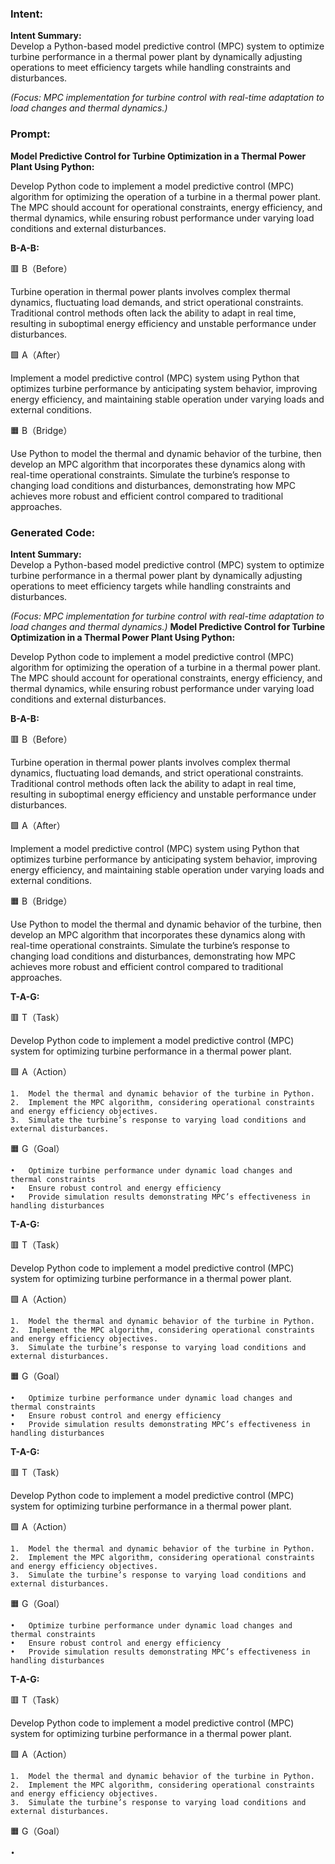 ### Intent:
**Intent Summary:**  
Develop a Python-based model predictive control (MPC) system to optimize turbine performance in a thermal power plant by dynamically adjusting operations to meet efficiency targets while handling constraints and disturbances.  

*(Focus: MPC implementation for turbine control with real-time adaptation to load changes and thermal dynamics.)*

### Prompt:
**Model Predictive Control for Turbine Optimization in a Thermal Power Plant Using Python:**

Develop Python code to implement a model predictive control (MPC) algorithm for optimizing the operation of a turbine in a thermal power plant. The MPC should account for operational constraints, energy efficiency, and thermal dynamics, while ensuring robust performance under varying load conditions and external disturbances.

**B-A-B:**

🟥 B（Before）

Turbine operation in thermal power plants involves complex thermal dynamics, fluctuating load demands, and strict operational constraints. Traditional control methods often lack the ability to adapt in real time, resulting in suboptimal energy efficiency and unstable performance under disturbances.

🟩 A（After）

Implement a model predictive control (MPC) system using Python that optimizes turbine performance by anticipating system behavior, improving energy efficiency, and maintaining stable operation under varying loads and external conditions.

🟧 B（Bridge）

Use Python to model the thermal and dynamic behavior of the turbine, then develop an MPC algorithm that incorporates these dynamics along with real-time operational constraints. Simulate the turbine’s response to changing load conditions and disturbances, demonstrating how MPC achieves more robust and efficient control compared to traditional approaches.

### Generated Code:
**Intent Summary:**  
Develop a Python-based model predictive control (MPC) system to optimize turbine performance in a thermal power plant by dynamically adjusting operations to meet efficiency targets while handling constraints and disturbances.  

*(Focus: MPC implementation for turbine control with real-time adaptation to load changes and thermal dynamics.)*
**Model Predictive Control for Turbine Optimization in a Thermal Power Plant Using Python:**

Develop Python code to implement a model predictive control (MPC) algorithm for optimizing the operation of a turbine in a thermal power plant. The MPC should account for operational constraints, energy efficiency, and thermal dynamics, while ensuring robust performance under varying load conditions and external disturbances.

**B-A-B:**

🟥 B（Before）

Turbine operation in thermal power plants involves complex thermal dynamics, fluctuating load demands, and strict operational constraints. Traditional control methods often lack the ability to adapt in real time, resulting in suboptimal energy efficiency and unstable performance under disturbances.

🟩 A（After）

Implement a model predictive control (MPC) system using Python that optimizes turbine performance by anticipating system behavior, improving energy efficiency, and maintaining stable operation under varying loads and external conditions.

🟧 B（Bridge）

Use Python to model the thermal and dynamic behavior of the turbine, then develop an MPC algorithm that incorporates these dynamics along with real-time operational constraints. Simulate the turbine’s response to changing load conditions and disturbances, demonstrating how MPC achieves more robust and efficient control compared to traditional approaches.  

**T-A-G:**

🟥 T（Task）

Develop Python code to implement a model predictive control (MPC) system for optimizing turbine performance in a thermal power plant.

🟩 A（Action）

	1.	Model the thermal and dynamic behavior of the turbine in Python.
	2.	Implement the MPC algorithm, considering operational constraints and energy efficiency objectives.
	3.	Simulate the turbine’s response to varying load conditions and external disturbances.

🟧 G（Goal）

	•	Optimize turbine performance under dynamic load changes and thermal constraints
	•	Ensure robust control and energy efficiency
	•	Provide simulation results demonstrating MPC’s effectiveness in handling disturbances
**T-A-G:**

🟥 T（Task）

Develop Python code to implement a model predictive control (MPC) system for optimizing turbine performance in a thermal power plant.

🟩 A（Action）

	1.	Model the thermal and dynamic behavior of the turbine in Python.
	2.	Implement the MPC algorithm, considering operational constraints and energy efficiency objectives.
	3.	Simulate the turbine’s response to varying load conditions and external disturbances.

🟧 G（Goal）

	•	Optimize turbine performance under dynamic load changes and thermal constraints
	•	Ensure robust control and energy efficiency
	•	Provide simulation results demonstrating MPC’s effectiveness in handling disturbances
**T-A-G:**

🟥 T（Task）

Develop Python code to implement a model predictive control (MPC) system for optimizing turbine performance in a thermal power plant.

🟩 A（Action）

	1.	Model the thermal and dynamic behavior of the turbine in Python.
	2.	Implement the MPC algorithm, considering operational constraints and energy efficiency objectives.
	3.	Simulate the turbine’s response to varying load conditions and external disturbances.

🟧 G（Goal）

	•	Optimize turbine performance under dynamic load changes and thermal constraints
	•	Ensure robust control and energy efficiency
	•	Provide simulation results demonstrating MPC’s effectiveness in handling disturbances
**T-A-G:**

🟥 T（Task）

Develop Python code to implement a model predictive control (MPC) system for optimizing turbine performance in a thermal power plant.

🟩 A（Action）

	1.	Model the thermal and dynamic behavior of the turbine in Python.
	2.	Implement the MPC algorithm, considering operational constraints and energy efficiency objectives.
	3.	Simulate the turbine’s response to varying load conditions and external disturbances.

🟧 G（Goal）

	•
